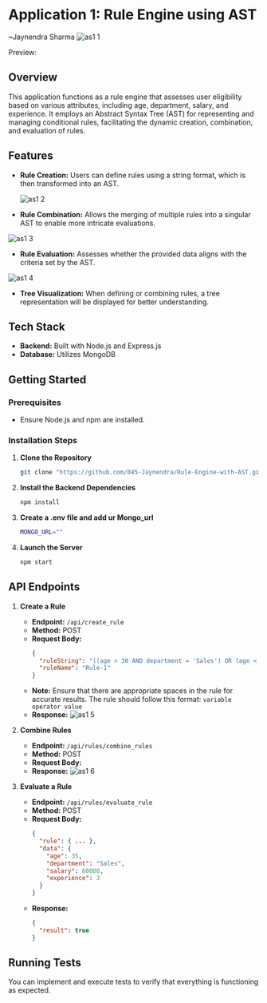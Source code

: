 
# Application 1: Rule Engine using AST
~Jaynendra Sharma
![as1 1](https://github.com/user-attachments/assets/88520f98-1710-4bb2-84a2-f01f270ba035)



Preview: 

## Overview

This application functions as a rule engine that assesses user eligibility based on various attributes, including age, department, salary, and experience. It employs an Abstract Syntax Tree (AST) for representing and managing conditional rules, facilitating the dynamic creation, combination, and evaluation of rules.

## Features

- **Rule Creation:** Users can define rules using a string format, which is then transformed into an AST.

  ![as1 2](https://github.com/user-attachments/assets/2b7bce51-de9e-4e32-a178-ba830e86a0cd)




- **Rule Combination:** Allows the merging of multiple rules into a singular AST to enable more intricate evaluations.

![as1 3](https://github.com/user-attachments/assets/014544fd-ab6e-40b1-93f6-2c17b7a20d09)




- **Rule Evaluation:** Assesses whether the provided data aligns with the criteria set by the AST.

![as1 4](https://github.com/user-attachments/assets/192dcf2f-1716-4ea6-8095-e21388941937)




- **Tree Visualization:** When defining or combining rules, a tree representation will be displayed for better understanding.

## Tech Stack

- **Backend:** Built with Node.js and Express.js
- **Database:** Utilizes MongoDB

## Getting Started

### Prerequisites

- Ensure Node.js and npm are installed.

### Installation Steps

1. **Clone the Repository**
   ```bash
   git clone "https://github.com/045-Jaynendra/Rule-Engine-with-AST.git"
   ```
2. **Install the Backend Dependencies**
   ```bash
   npm install
   ```
2. **Create a .env file and add ur Mongo_url**
   ```bash
   MONGO_URL=""
   ```
4. **Launch the Server**
   ```bash
   npm start
   ```

## API Endpoints

1. **Create a Rule**
   - **Endpoint:** `/api/create_rule`
   - **Method:** POST
   - **Request Body:**
     ```json
     {
       "ruleString": "((age > 30 AND department = 'Sales') OR (age < 25 AND department = 'Marketing')) AND (salary > 50000 OR experience > 5)",
       "ruleName": "Rule-1"
     }
     ```
   - **Note:** Ensure that there are appropriate spaces in the rule for accurate results. The rule should follow this format: 
   `variable operator value`
   - **Response:**
    ![as1 5](https://github.com/user-attachments/assets/05c68266-c133-4870-a238-60bf0acb4531)


   
     
     
2. **Combine Rules**
   - **Endpoint:** `/api/rules/combine_rules`
   - **Method:** POST
   - **Request Body:**
   - **Response:**
   ![as1 6](https://github.com/user-attachments/assets/36bb785b-f6e8-4908-8e61-0a043a90aa80)





3. **Evaluate a Rule**
   - **Endpoint:** `/api/rules/evaluate_rule`
   - **Method:** POST
   - **Request Body:**
     ```json
     {
       "rule": { ... },
       "data": {
         "age": 35,
         "department": "Sales",
         "salary": 60000,
         "experience": 3
       }
     }
     ```
   - **Response:**
     ```json
     {
       "result": true
     }
     ```

## Running Tests

You can implement and execute tests to verify that everything is functioning as expected.

